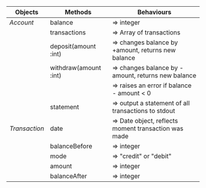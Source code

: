 |    Objects    |      Methods         |                 Behaviours                         |
|---------------|----------------------|----------------------------------------------------|
|*Account*      |balance               |=> integer                                          |
|               |transactions          |=> Array of transactions                            |
|               |deposit(amount :int)  |=> changes balance by +amount, returns new balance  |
|               |withdraw(amount :int) |=> changes balance by -amount, returns new balance  |
|               |                      |=> raises an error if balance - amount < 0          |
|               |statement             |=> output a statement of all transactions to stdout |
|*Transaction*  |date                  |=> Date object, reflects moment transaction was made|
|               |balanceBefore         |=> integer                                          |
|               |mode                  |=> "credit" or "debit"                              |
|               |amount                |=> integer                                          |
|               |balanceAfter          |=> integer                                          |